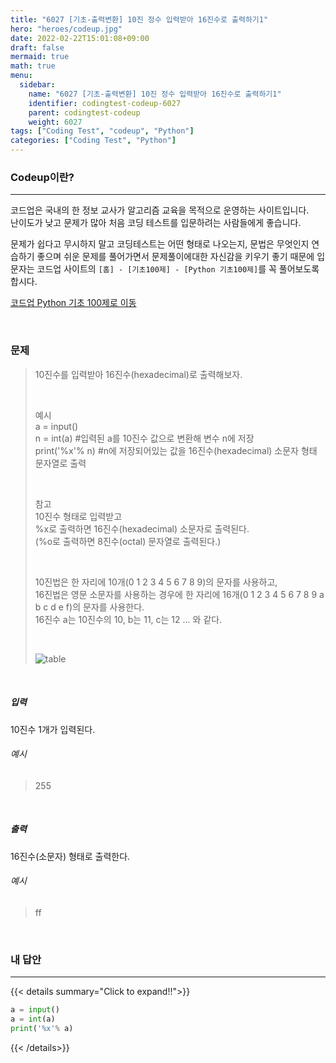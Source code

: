 ```yaml
---
title: "6027 [기초-출력변환] 10진 정수 입력받아 16진수로 출력하기1"
hero: "heroes/codeup.jpg"
date: 2022-02-22T15:01:08+09:00
draft: false
mermaid: true
math: true
menu:
  sidebar:
    name: "6027 [기초-출력변환] 10진 정수 입력받아 16진수로 출력하기1"
    identifier: codingtest-codeup-6027
    parent: codingtest-codeup
    weight: 6027
tags: ["Coding Test", "codeup", "Python"]
categories: ["Coding Test", "Python"]
---
```


### Codeup이란?
---
코드업은 국내의 한 정보 교사가 알고리즘 교육을 목적으로 운영하는 사이트입니다.\
난이도가 낮고 문제가 많아 처음 코딩 테스트를 입문하려는 사람들에게 좋습니다.

문제가 쉽다고 무시하지 말고 코딩테스트는 어떤 형태로 나오는지, 문법은 무엇인지 연습하기 좋으며 쉬운 문제를 풀어가면서 문제풀이에대한 자신감을 키우기 좋기 때문에 입문자는 코드업 사이트의 `[홈] - [기초100제] - [Python 기초100제]`를 꼭 풀어보도록 합시다.

[코드업 Python 기초 100제로 이동](https://codeup.kr/problemsetsol.php?psid=33)


&nbsp;

### 문제
> 10진수를 입력받아 16진수(hexadecimal)로 출력해보자.
> 
> &nbsp;
> 
> 예시\
> a = input()\
> n = int(a)            #입력된 a를 10진수 값으로 변환해 변수 n에 저장\
> print('%x'% n)  #n에 저장되어있는 값을 16진수(hexadecimal) 소문자 형태 문자열로 출력
> 
> &nbsp;
> 
> 참고\
> 10진수 형태로 입력받고\
> %x로 출력하면 16진수(hexadecimal) 소문자로 출력된다.\
> (%o로 출력하면 8진수(octal) 문자열로 출력된다.)
> 
> &nbsp;
> 
> 10진법은 한 자리에 10개(0 1 2 3 4 5 6 7 8 9)의 문자를 사용하고,\
> 16진법은 영문 소문자를 사용하는 경우에 한 자리에 16개(0 1 2 3 4 5 6 7 8 9 a b c d e f)의 문자를 사용한다.\
> 16진수 a는 10진수의 10, b는 11, c는 12 ... 와 같다.
>
> &nbsp;
>
> ![table](https://codeup.kr/upload/pimg6192_1.png)

&nbsp;

##### 입력
10진수 1개가 입력된다.
###### 예시
> 255

&nbsp;

##### 출력
16진수(소문자) 형태로 출력한다.
###### 예시
> ff

&nbsp;

### 내 답안
---
{{< details summary="Click to expand!!">}}
```python
a = input()
a = int(a)
print('%x'% a)
```
{{< /details>}}